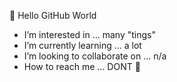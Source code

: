  👋  Hello GitHub World
- I’m interested in ... many "tings"
- I’m currently learning ... a lot
- I’m looking to collaborate on ... n/a
- How to reach me ... DONT 👀

<!---
LadyFortnite/LadyFortnite is a ✨ special ✨ repository because its `README.md` (this file) appears on your GitHub profile.
You can click the Preview link to take a look at your changes.
--->
